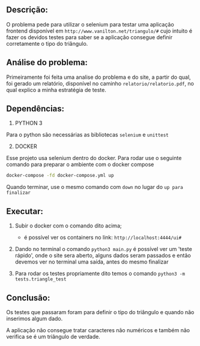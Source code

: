 ## Descrição:
O problema pede para utilizar o selenium para testar uma aplicação frontend
disponível em `http://www.vanilton.net/triangulo/#` cujo intuito é fazer os
devidos testes para saber se a aplicação consegue definir corretamente o tipo
do triângulo.

## Análise do problema:
Primeiramente foi feita uma analise do problema e do site, a partir do qual, foi
gerado um relatório, disponível no caminho `relatorio/relatorio.pdf`, no qual
explico a minha estratégia de teste.

## Dependências:
1. PYTHON 3

Para o python são necessárias as bibliotecas `selenium` e `unittest`

2. DOCKER

Esse projeto usa selenium dentro do docker. Para rodar use o seguinte comando
para preparar o ambiente com o docker compose

``` bash
docker-compose -fd docker-compose.yml up
```

Quando terminar, use o mesmo comando com `down` no lugar do `up para finalizar`

## Executar:
1. Subir o docker com o comando dito acima;

    - é possível ver os containers no link: `http://localhost:4444/ui#`

2. Dando no terminal o comando `python3 main.py` é possível ver um 'teste rápido',
onde o site sera aberto, alguns dados seram passados e então devemos ver no
terminal uma saída, antes do mesmo finalizar

3. Para rodar os testes propriamente dito temos o comando
`python3 -m tests.triangle_test`

## Conclusão:
Os testes que passaram foram para definir o tipo do triângulo e quando não
inserimos algum dado.

A aplicação não consegue tratar caracteres não numéricos e também não verifica
se é um triângulo de verdade.
